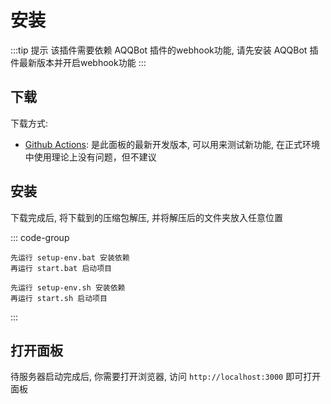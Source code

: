 # 安装

:::tip 提示
该插件需要依赖 AQQBot 插件的webhook功能, 请先安装 AQQBot 插件最新版本并开启webhook功能
:::

## 下载

下载方式: 
- [Github Actions](https://github.com/mc506lw/aqqbot-web/actions): 是此面板的最新开发版本, 可以用来测试新功能, 在正式环境中使用理论上没有问题，但不建议

## 安装

下载完成后, 将下载到的压缩包解压, 并将解压后的文件夹放入任意位置

::: code-group

```Windows
先运行 setup-env.bat 安装依赖
再运行 start.bat 启动项目
```

```Linux
先运行 setup-env.sh 安装依赖
再运行 start.sh 启动项目
```

:::


## 打开面板

待服务器启动完成后, 你需要打开浏览器, 访问 `http://localhost:3000` 即可打开面板